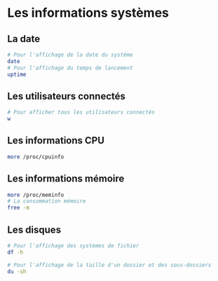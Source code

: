 # Les informations systèmes



## La date

```bash
# Pour l'affichage de la date du système
date
# Pour l'affichage du temps de lancement
uptime
```



## Les utilisateurs connectés

```bash
# Pour afficher tous les utilisateurs connectés
w
```



## Les informations CPU

```bash
more /proc/cpuinfo
```



## Les informations mémoire

```bash
more /proc/meminfo
# La consommation mémoire
free -m
```



## Les disques

```bash
# Pour l'affichage des systèmes de fichier
df -h

# Pour l'affichage de la taille d'un dossier et des sous-dossiers
du -sh
```

